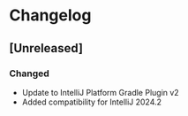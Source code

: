 # Changelog

## [Unreleased]

### Changed

- Update to IntelliJ Platform Gradle Plugin v2
- Added compatibility for IntelliJ 2024.2